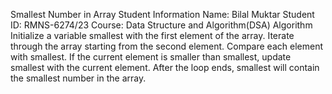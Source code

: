 Smallest Number in Array
Student Information
Name: Bilal Muktar
Student ID: RMNS-6274/23
Course: Data Structure and Algorithm(DSA)
Algorithm
Initialize a variable smallest with the first element of the array.
Iterate through the array starting from the second element.
Compare each element with smallest.
If the current element is smaller than smallest, update smallest with the current element.
After the loop ends, smallest will contain the smallest number in the array.